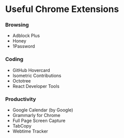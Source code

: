 # Useful Chrome Extensions

### Browsing
- Adblock Plus
- Honey
- 1Password

### Coding
- GitHub Hovercard
- Isometric Contributions
- Octotree
- React Developer Tools

### Productivity
- Google Calendar (by Google)
- Grammarly for Chrome
- Full Page Screen Capture
- TabCopy
- Webtime Tracker
